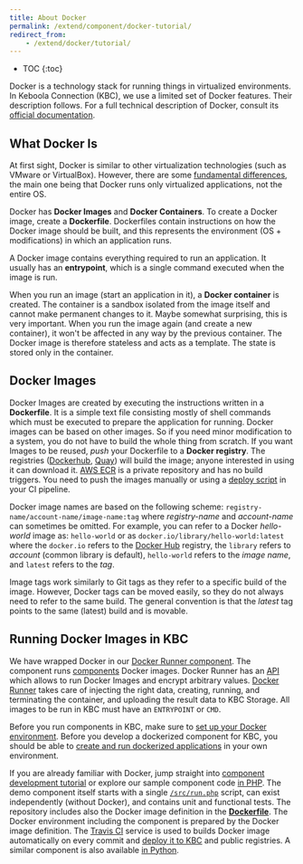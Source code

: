 ```yaml
---
title: About Docker
permalink: /extend/component/docker-tutorial/
redirect_from:
    - /extend/docker/tutorial/
---
```


* TOC
{:toc}

Docker is a technology stack for running things in virtualized environments. In Keboola Connection (KBC), we use a limited set of Docker features.
Their description follows. For a full technical description of Docker, consult its
[official documentation](https://docs.docker.com/).

## What Docker Is
At first sight, Docker is similar to other virtualization technologies (such as VMware or VirtualBox).
However, there are some [fundamental differences](https://docs.docker.com/engine/understanding-docker/),
the main one being that Docker runs only virtualized applications, not the entire OS.

Docker has **Docker Images** and **Docker Containers**. To create a Docker image, create a **Dockerfile**.
Dockerfiles contain instructions on how the Docker image should be built, and this represents the environment
(OS + modifications) in which an application runs.

A Docker image contains everything required to run an application. It usually has an **entrypoint**, which is
a single command executed when the image is run.

When you run an image (start an application in it), a **Docker container** is created. The container is a sandbox
isolated from the image itself and cannot make permanent changes to it. Maybe somewhat surprising, this is very important.
When you run the image again (and create a new container), it won't be affected in any way by the previous
container. The Docker image is therefore stateless and acts as a template. The state is stored only in the container.

## Docker Images
Docker Images are created by executing the instructions written in a **Dockerfile**. It is a simple text
file consisting mostly of shell commands which must be executed to prepare the application for running.
Docker images can be based on other images. So if
you need minor modification to a system, you do not have to build the whole thing from scratch. If you want Images to be
reused, *push* your Dockerfile to a **Docker registry**. The registries ([Dockerhub](https://hub.docker.com/),
[Quay](https://quay.io/)) will build the image; anyone interested in using it can download it.
[AWS ECR](https://aws.amazon.com/ecr/) is a private repository and has no build triggers. You need to push the images manually or
using a [deploy script](/extend/component/deployment/) in your CI pipeline.

Docker image names are based on the following scheme: `registry-name/account-name/image-name:tag` where _registry-name_
and _account-name_ can sometimes be omitted. For example, you can refer to a Docker _hello-world_ image as: `hello-world`
or as `docker.io/library/hello-world:latest`
where the `docker.io` refers to the [Docker Hub](https://hub.docker.com/) registry,
the `library` refers to _account_ (common library is default), `hello-world` refers to the _image name_,
and `latest` refers to the _tag_.

Image tags work similarly to Git tags as they refer to a specific build of the image. However, Docker tags can be moved
easily, so they do not always need to refer to the same build. The general convention is that the *latest*
tag points to the same (latest) build and is movable.

## Running Docker Images in KBC
We have wrapped Docker in our [Docker Runner component](/extend/docker-runner/). The component
runs [components](/extend/component/) Docker images. Docker Runner
has an [API](/extend/docker-runner/#api)
which allows to run Docker Images and encrypt arbitrary values.
[Docker Runner](/extend/docker-runner/) takes
care of injecting the right data, creating, running, and terminating the container, and uploading
the result data to KBC Storage. All images to be run in KBC must have an `ENTRYPOINT` or `CMD`.

Before you run components in KBC, make sure to
[set up your Docker environment](/extend/component/docker-tutorial/setup/).
Before you develop a dockerized component for KBC, you should be able to
[create and run dockerized applications](/extend/component/docker-tutorial/howto/) in your own environment.

If you are already familiar with Docker, jump straight into [component development tutorial](/extend/component/tutorial/)
or explore our sample component code [in PHP](https://github.com/keboola/docker-demo-app).
The demo component itself starts with a single
[`/src/run.php`](https://github.com/keboola/docker-demo-app/blob/master/run.php) script,
can exist independently (without Docker), and contains unit and functional tests.
The repository includes also the Docker image definition in the
[**Dockerfile**](https://github.com/keboola/docker-demo-app/blob/master/Dockerfile). The Docker environment including the component
is prepared by the Docker image definition. The [Travis CI](https://docs.travis-ci.com/) service is used to builds Docker image automatically on every commit and
[deploy it to KBC](/extend/component/deployment/) and public registries.
A similar component is also available [in Python](https://github.com/keboola/python-custom-application-text-splitter).
